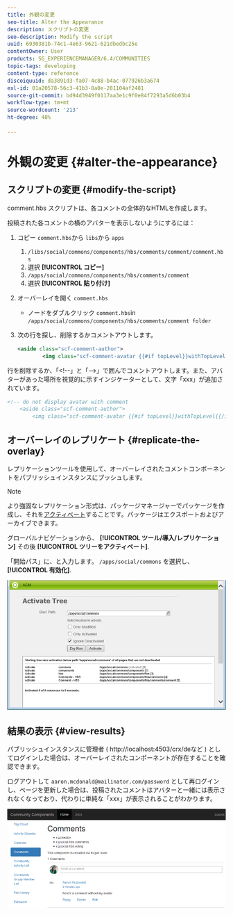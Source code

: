 ```yaml
---
title: 外観の変更
seo-title: Alter the Appearance
description: スクリプトの変更
seo-description: Modify the script
uuid: 6930381b-74c1-4e63-9621-621dbedbc25e
contentOwner: User
products: SG_EXPERIENCEMANAGER/6.4/COMMUNITIES
topic-tags: developing
content-type: reference
discoiquuid: da3891d3-fa07-4c88-b4ac-077926b3a674
exl-id: 01a20578-56c3-41b3-8a0e-281104af2481
source-git-commit: bd94d3949f0117aa3e1c9f0e84f7293a5d6b03b4
workflow-type: tm+mt
source-wordcount: '213'
ht-degree: 48%

---
```


# 外観の変更 {#alter-the-appearance}

## スクリプトの変更 {#modify-the-script}

comment.hbs スクリプトは、各コメントの全体的なHTMLを作成します。

投稿された各コメントの横のアバターを表示しないようにするには：

1. コピー `comment.hbs`から `libs`から `apps`
   1.  `/libs/social/commons/components/hbs/comments/comment/comment.hbs`
   1. 選択 **[!UICONTROL コピー]**
   1.  `/apps/social/commons/components/hbs/comments/comment`
   1. 選択 **[!UICONTROL 貼り付け]**
1. オーバーレイを開く `comment.hbs`
   * ノードをダブルクリック  `comment.hbs`in `/apps/social/commons/components/hbs/comments/comment folder`
1. 次の行を探し、削除するかコメントアウトします。

   ```xml
   <aside class="scf-comment-author">
           <img class="scf-comment-avatar {{#if topLevel}}withTopLevel{{/if}}" src="{{author.avatarUrl}}"></img>
   ```

行を削除するか、「&lt;!--」と「-->」で囲んでコメントアウトします。また、アバターがあった場所を視覚的に示すインジケーターとして、文字「xxx」が追加されています。

```xml
<!-- do not display avatar with comment
    <aside class="scf-comment-author">
        <img class="scf-comment-avatar {{#if topLevel}}withTopLevel{{/if}}" src="{{author.avatarUrl}}"></img>
```

## オーバーレイのレプリケート {#replicate-the-overlay}

レプリケーションツールを使用して、オーバーレイされたコメントコンポーネントをパブリッシュインスタンスにプッシュします。

>[!NOTE]
>
>より強固なレプリケーション形式は、パッケージマネージャーでパッケージを作成し、それを[アクティベート](../../help/sites-administering/package-manager.md#replicating-packages)することです。パッケージはエクスポートおよびアーカイブできます。

グローバルナビゲーションから、 **[!UICONTROL ツール/導入/レプリケーション]** その後 **[!UICONTROL ツリーをアクティベート]**.

「開始パス」に、と入力します。 `/apps/social/commons` を選択し、 **[!UICONTROL 有効化]**.

![chlimage_1-42](assets/chlimage_1-42.png)

## 結果の表示 {#view-results}

パブリッシュインスタンスに管理者 ( http://localhost:4503/crx/deなど ) としてログインした場合は、オーバーレイされたコンポーネントが存在することを確認できます。

ログアウトして `aaron.mcdonald@mailinator.com/password` として再ログインし、ページを更新した場合は、投稿されたコメントはアバターと一緒には表示されなくなっており、代わりに単純な「xxx」が表示されることがわかります。

![chlimage_1-43](assets/chlimage_1-43.png)
